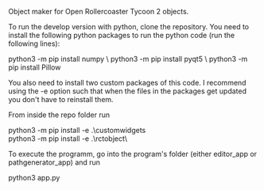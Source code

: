Object maker for Open Rollercoaster Tycoon 2 objects. 

To run the develop version with python, clone the repository. You need to install the following python packages to run the python code (run the following lines):

python3 -m pip install numpy \\
python3 -m pip install pyqt5 \\
python3 -m pip install Pillow

You also need to install two custom packages of this code. I recommend using the -e option such that when the files in the packages get updated you don't have to reinstall them.

From inside the repo folder run

python3 -m pip install -e .\customwidgets\
python3 -m pip install -e .\rctobject\

To execute the programm, go into the program's folder (either editor_app or pathgenerator_app) and run

python3 app.py








